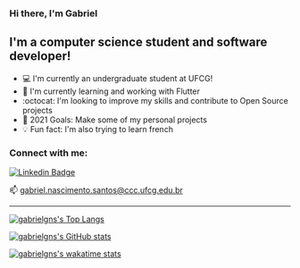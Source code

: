 ### Hi there, I'm Gabriel

## I'm a computer science student and software developer!
- :computer: I'm currently an undergraduate student at UFCG!
- :closed_book: I'm currently learning and working with Flutter
- :octocat: I'm looking to improve my skills and contribute to Open Source projects
- :calendar: 2021 Goals: Make some of my personal projects
- :bulb: Fun fact: I'm also trying to learn french

 ### Connect with me:
 
[![Linkedin Badge](https://img.shields.io/badge/-LinkedIn-blue?style=flat-square&logo=Linkedin&logoColor=white&link=https://www.linkedin.com/in/gabriel-nascimento-0b32501ab/)](https://www.linkedin.com/in/gabriel-nascimento-0b32501ab/)

<p>
  📫 <a href='mailto:gabriel.nascimento.santos@ccc.ufcg.edu.br'>gabriel.nascimento.santos@ccc.ufcg.edu.br</a>
</p>

---
[![gabrielgns's Top Langs](https://github-readme-stats.vercel.app/api/top-langs/?username=gabrielgns&layout=compact)](https://github.com/gabrielgns/github-readme-stats)

[![gabrielgns's GitHub stats](https://github-readme-stats.vercel.app/api?username=gabrielgns&count_private=true)](https://github.com/gabrielgns/github-readme-stats)

[![gabrielgns's wakatime stats](https://github-readme-stats.vercel.app/api/wakatime?username=gabrielgns)](https://github.com/gabrielgns/github-readme-stats)
